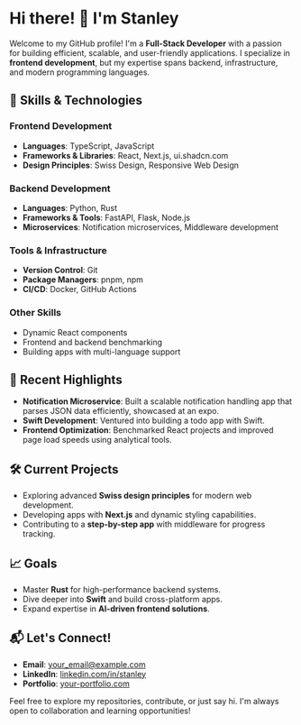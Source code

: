 # Hi there! 👋 I'm Stanley

Welcome to my GitHub profile! I'm a **Full-Stack Developer** with a passion for building efficient, scalable, and user-friendly applications. I specialize in **frontend development**, but my expertise spans backend, infrastructure, and modern programming languages. 

## 🚀 Skills & Technologies

### Frontend Development
- **Languages**: TypeScript, JavaScript
- **Frameworks & Libraries**: React, Next.js, ui.shadcn.com
- **Design Principles**: Swiss Design, Responsive Web Design

### Backend Development
- **Languages**: Python, Rust
- **Frameworks & Tools**: FastAPI, Flask, Node.js
- **Microservices**: Notification microservices, Middleware development

### Tools & Infrastructure
- **Version Control**: Git
- **Package Managers**: pnpm, npm
- **CI/CD**: Docker, GitHub Actions

### Other Skills
- Dynamic React components
- Frontend and backend benchmarking
- Building apps with multi-language support

## 🌟 Recent Highlights
- **Notification Microservice**: Built a scalable notification handling app that parses JSON data efficiently, showcased at an expo.
- **Swift Development**: Ventured into building a todo app with Swift.
- **Frontend Optimization**: Benchmarked React projects and improved page load speeds using analytical tools.

## 🛠️ Current Projects
- Exploring advanced **Swiss design principles** for modern web development.
- Developing apps with **Next.js** and dynamic styling capabilities.
- Contributing to a **step-by-step app** with middleware for progress tracking.

## 📈 Goals
- Master **Rust** for high-performance backend systems.
- Dive deeper into **Swift** and build cross-platform apps.
- Expand expertise in **AI-driven frontend solutions**.

## 📬 Let's Connect!
- **Email**: [your_email@example.com](mailto:your_email@example.com)
- **LinkedIn**: [linkedin.com/in/stanley](https://linkedin.com/in/stanley)
- **Portfolio**: [your-portfolio.com](https://your-portfolio.com)

Feel free to explore my repositories, contribute, or just say hi. I'm always open to collaboration and learning opportunities!
